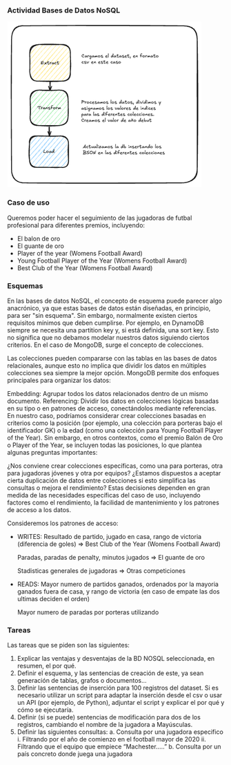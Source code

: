 ### Actividad Bases de Datos NoSQL
![ETL DIAGRAM](./img/etl_small.png)
### Caso de uso
Queremos poder hacer el seguimiento de las jugadoras de futbal profesional para diferentes premios, incluyendo:
- El balon de oro
- El guante de oro
- Player of the year (Womens Football Award)
- Young Football Player of the Year (Womens Football Award)
- Best Club of the Year (Womens Football Award)
### Esquemas
En las bases de datos NoSQL, el concepto de esquema puede parecer algo anacrónico, ya que estas bases de datos están diseñadas, en principio, para ser "sin esquema". Sin embargo, normalmente existen ciertos requisitos mínimos que deben cumplirse. Por ejemplo, en DynamoDB siempre se necesita una partition key y, si está definida, una sort key. Esto no significa que no debamos modelar nuestros datos siguiendo ciertos criterios. En el caso de MongoDB, surge el concepto de colecciones.

Las colecciones pueden compararse con las tablas en las bases de datos relacionales, aunque esto no implica que dividir los datos en múltiples colecciones sea siempre la mejor opción. MongoDB permite dos enfoques principales para organizar los datos:

Embedding: Agrupar todos los datos relacionados dentro de un mismo documento.
Referencing: Dividir los datos en colecciones lógicas basadas en su tipo o en patrones de acceso, conectándolos mediante referencias.
En nuestro caso, podríamos considerar crear colecciones basadas en criterios como la posición (por ejemplo, una colección para porteras bajo el identificador GK) o la edad (como una colección para Young Football Player of the Year). Sin embargo, en otros contextos, como el premio Balón de Oro o Player of the Year, se incluyen todas las posiciones, lo que plantea algunas preguntas importantes:

¿Nos conviene crear colecciones específicas, como una para porteras, otra para jugadoras jóvenes y otra por equipos?
¿Estamos dispuestos a aceptar cierta duplicación de datos entre colecciones si esto simplifica las consultas o mejora el rendimiento?
Estas decisiones dependen en gran medida de las necesidades específicas del caso de uso, incluyendo factores como el rendimiento, la facilidad de mantenimiento y los patrones de acceso a los datos.

Consideremos los patrones de acceso:
- WRITES:
  Resultado de partido, jugado en casa, rango de victoria (diferencia de goles) => Best Club of the Year (Womens Football Award) 

  Paradas, paradas de penalty, minutos jugados => El guante de oro

  Stadisticas generales de jugadoras => Otras competiciones

- READS:
  Mayor numero de partidos ganados, ordenados por la mayoria ganados fuera de casa, y rango de victoria (en caso de empate las dos ultimas deciden el orden)
  
  Mayor numero de paradas por porteras utilizando 
### Tareas
Las tareas que se piden son las siguientes:
1. Explicar las ventajas y desventajas de la BD NOSQL seleccionada, en resumen, el por
qué.
2. Definir el esquema, y las sentencias de creación de este, ya sean generación de tablas,
grafos o documentos…
3. Definir las sentencias de inserción para 100 registros del dataset. Si es necesario
utilizar un script para adaptar la inserción desde el csv o usar un API (por ejemplo, de
Python), adjuntar el script y explicar el por qué y cómo se ejecutaría.
4. Definir (si se puede) sentencias de modificación para dos de los registros, cambiando
el nombre de la jugadora a Mayúsculas.
5. Definir las siguientes consultas:
a. Consulta por una jugadora especifico
i. Filtrando por el año de comienzo en el football mayor de 2020
ii. Filtrando que el equipo que empiece “Machester…..”
b. Consulta por un país concreto donde juega una jugadora
